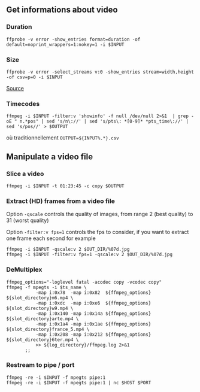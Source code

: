 ## Get informations about video

### Duration
```
ffprobe -v error -show_entries format=duration -of default=noprint_wrappers=1:nokey=1 -i $INPUT
```

### Size
```
ffprobe -v error -select_streams v:0 -show_entries stream=width,height -of csv=p=0 -i $INPUT
```
[Source](https://superuser.com/questions/841235/how-do-i-use-ffmpeg-to-get-the-video-resolution?utm_medium=organic&utm_source=google_rich_qa&utm_campaign=google_rich_qa)

### Timecodes
```
ffmpeg -i $INPUT -filter:v 'showinfo' -f null /dev/null 2>&1  | grep -oE " n.*pos" | sed 's/n\://' | sed 's/pts\: *[0-9]* *pts_time\://' | sed 's/pos//' > $OUTPUT
```
où traditionnellement `OUTPUT=${INPUT%.*}.csv`

## Manipulate a video file

### Slice a video
```
ffmpeg -i $INPUT -t 01:23:45 -c copy $OUTPUT
```

### Extract (HD) frames from a video file
Option `-qscale` controls the quality of images, from range 2 (best quality) to 31 (worst quality)

Option `-filter:v fps=1` controls the fps to consider, if you want to extract one frame each second for example
```
ffmpeg -i $INPUT -qscale:v 2 $OUT_DIR/%07d.jpg
ffmpeg -i $INPUT -filter:v fps=1 -qscale:v 2 $OUT_DIR/%07d.jpg
```


### DeMultiplex
```
ffmpeg_options="-loglevel fatal -acodec copy -vcodec copy"
ffmpeg -f mpegts -i $ts_name \
           -map i:0x78  -map i:0x82  ${ffmpeg_options} ${slot_directory}m6.mp4 \
           -map i:0xdc  -map i:0xe6  ${ffmpeg_options} ${slot_directory}w9.mp4 \
           -map i:0x140 -map i:0x14a ${ffmpeg_options} ${slot_directory}arte.mp4 \
           -map i:0x1a4 -map i:0x1ae ${ffmpeg_options} ${slot_directory}france_5.mp4 \
           -map i:0x208 -map i:0x212 ${ffmpeg_options} ${slot_directory}6ter.mp4 \
           >> ${log_directory}/ffmpeg.log 2>&1
       ;;
```

### Restream to pipe / port
```
ffmpeg -re -i $INPUT -f mpegts pipe:1
ffmpeg -re -i $INPUT -f mpegts pipe:1 | nc $HOST $PORT
```
